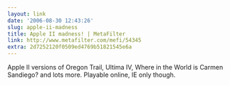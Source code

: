 ```yaml
---
layout: link
date: '2006-08-30 12:43:26'
slug: apple-ii-madness
title: Apple II madness! | MetaFilter
link: http://www.metafilter.com/mefi/54345
extra: 2d7252120f0509ed4769b51821545e6a
---
```


Apple II versions of Oregon Trail, Ultima IV, Where in the World is Carmen Sandiego? and lots more. Playable online, IE only though.